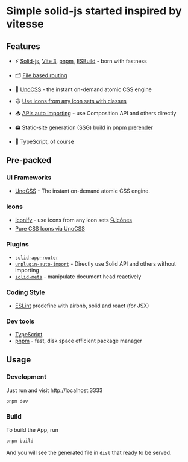 # Simple solid-js started inspired by vitesse

## Features

- ⚡️ [Solid-js](https://github.com/solidjs/solid), [Vite 3](https://github.com/vitejs/vite), [pnpm](https://pnpm.io/), [ESBuild](https://github.com/evanw/esbuild) - born with fastness

- 🗂 [File based routing](./src/pages)

- 🎨 [UnoCSS](https://github.com/antfu/unocss) - the instant on-demand atomic CSS engine

- 😃 [Use icons from any icon sets with classes](https://github.com/antfu/unocss/tree/main/packages/preset-icons)

- 📥 [APIs auto importing](https://github.com/antfu/unplugin-auto-import) - use Composition API and others directly

- 🖨 Static-site generation (SSG) build in [pnpm prerender](./server)

- 🦾 TypeScript, of course

## Pre-packed

### UI Frameworks

- [UnoCSS](https://github.com/antfu/unocss) - The instant on-demand atomic CSS engine.

### Icons

- [Iconify](https://iconify.design) - use icons from any icon sets [🔍Icônes](https://icones.netlify.app/)
- [Pure CSS Icons via UnoCSS](https://github.com/antfu/unocss/tree/main/packages/preset-icons)

### Plugins
- [`solid-app-router`](https://github.com/solidjs/solid-app-router)
- [`unplugin-auto-import`](https://github.com/antfu/unplugin-auto-import) - Directly use Solid API and others without importing
- [`solid-meta`](https://github.com/solidjs/solid-meta) - manipulate document head reactively

### Coding Style

- [ESLint](https://eslint.org/) predefine with airbnb, solid and react (for JSX)

### Dev tools

- [TypeScript](https://www.typescriptlang.org/)
- [pnpm](https://pnpm.js.org/) - fast, disk space efficient package manager

## Usage

### Development

Just run and visit http://localhost:3333

```bash
pnpm dev
```

### Build

To build the App, run

```bash
pnpm build
```

And you will see the generated file in `dist` that ready to be served.

